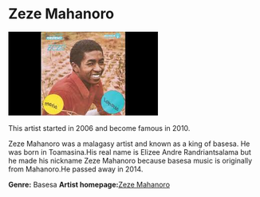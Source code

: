 # Zeze Mahanoro


![zeze-mahanoro](zeze-mahanoro.jpg)


This artist started in 2006 and become famous in 2010.

Zeze Mahanoro was a malagasy artist and known as a king of basesa. He was born in Toamasina.His real name is Elizee Andre Randriantsalama but he made his nickname Zeze Mahanoro because basesa music is originally from Mahanoro.He passed away in 2014.

**Genre:** Basesa
**Artist homepage:**[Zeze Mahanoro](https://www.zeze-mahanoro.google.com)
